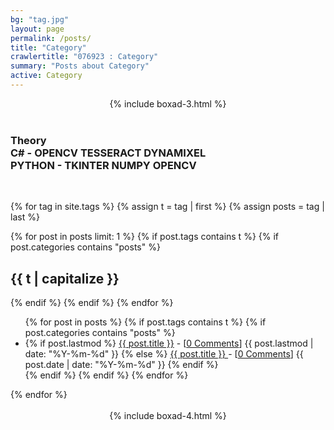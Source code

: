 ```yaml
---
bg: "tag.jpg"
layout: page
permalink: /posts/
title: "Category"
crawlertitle: "076923 : Category"
summary: "Posts about Category"
active: Category
---
```


<center>
    {% include boxad-3.html %}
</center>

<br>
<h3>
<b><a href="https://076923.github.io/posts/#computer%20vision" class="fab fa-whmcs" style="text-decoration:none"> Theory </a></b>
<br>
<b><a href="https://076923.github.io/posts/#c#" class="fab fa-cuttlefish" style="text-decoration:none"> C# </a></b> - 
<a href="https://076923.github.io/posts/#c#-opencv" class="far fa-bookmark" style="text-decoration:none">OPENCV  </a>
<a href="https://076923.github.io/posts/#c#-tesseract" class="far fa-bookmark" style="text-decoration:none">TESSERACT  </a>
<a href="https://076923.github.io/posts/#c#-dynamixel" class="far fa-bookmark" style="text-decoration:none">DYNAMIXEL  </a>
<br>
<b><a href="https://076923.github.io/posts/#python" class="fab fa-python" style="text-decoration:none"> PYTHON </a></b> - 
<a href="https://076923.github.io/posts/#python-tkinter" class="far fa-bookmark" style="text-decoration:none">TKINTER  </a>
<a href="https://076923.github.io/posts/#python-numpy" class="far fa-bookmark" style="text-decoration:none">NUMPY  </a>
<a href="https://076923.github.io/posts/#python-opencv" class="far fa-bookmark" style="text-decoration:none">OPENCV  </a>
</h3>
<br>    



{% for tag in site.tags %}
  {% assign t = tag | first %}
  {% assign posts = tag | last %}

  {% for post in posts  limit: 1 %}
    {% if post.tags contains t %}
      {% if post.categories contains "posts" %}
      
<h2 class="category-key" id="{{ t | downcase }}">{{ t | capitalize }}</h2>

  {% endif %}
  {% endif %}
  {% endfor %}

  <ul class="year">
    {% for post in posts %}
      {% if post.tags contains t %}
        {% if post.categories contains "posts" %}
        <li>
          {% if post.lastmod %}
            <a href="{{ post.url }}">{{ post.title }}</a> - [<a href="{{ post.url }}#disqus_thread" data-disqus-identifier="{{ post.id }}">0 Comments</a>]
            <span class="date">{{ post.lastmod | date: "%Y-%m-%d"  }}</span>
          {% else %}
            <a href="{{ post.url }}">{{ post.title }} </a> - [<a href="{{ post.url }}#disqus_thread" data-disqus-identifier="{{ post.id }}">0 Comments</a>]
            <span class="date">{{ post.date | date: "%Y-%m-%d"  }}</span>
          {% endif %}
        </li>
      {% endif %}
      {% endif %}
    {% endfor %}
  </ul>
{% endfor %}

<center>
    <br>
    {% include boxad-4.html %}
</center>


